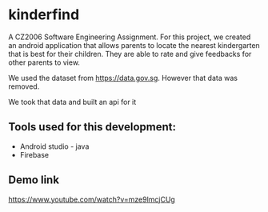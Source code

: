 # kinderfind
A CZ2006 Software Engineering Assignment. For this project, we created an android application that allows parents to locate the nearest kindergarten that is best for their children. They are able to rate and give feedbacks for other parents to view.

We used the dataset from https://data.gov.sg. However that data was removed. 

We took that data and built an api for it

## Tools used for this development:
* Android studio - java
* Firebase

## Demo link
https://www.youtube.com/watch?v=mze9lmcjCUg
